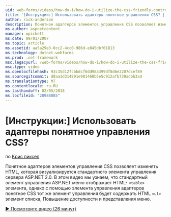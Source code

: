 ```yaml
---
uid: web-forms/videos/how-do-i/how-do-i-utilize-the-css-friendly-control-adapters
title: '[Инструкции:] Использовать адаптеры понятное управления CSS? | Документы Майкрософт'
author: rick-anderson
description: Понятное адаптеров элементов управления CSS позволяет изменять HTML, которая визуализируется стандартного элемента управления сервера ASP.NET 2.0. В этом видео мы узнаем, Стэн...
ms.author: aspnetcontent
manager: wpickett
ms.date: 09/01/2007
ms.topic: article
ms.assetid: aa5a29e3-0cc2-4cc0-986d-e845dbf01813
ms.technology: dotnet-webforms
ms.prod: .net-framework
msc.legacyurl: /web-forms/videos/how-do-i/how-do-i-utilize-the-css-friendly-control-adapters
msc.type: video
ms.openlocfilehash: 93c35d12fcbbdcf0dd98a399df8d6e2207dcef89
ms.sourcegitcommit: d8aa1d314891e981460b5e5c912afb730adbb3ad
ms.translationtype: MT
ms.contentlocale: ru-RU
ms.lasthandoff: 02/05/2018
ms.locfileid: "28988085"
---
```

<a name="how-do-i-utilize-the-css-friendly-control-adapters"></a>[Инструкции:] Использовать адаптеры понятное управления CSS?
====================
по [Крис пиксел](https://twitter.com/chrispels)

Понятное адаптеров элементов управления CSS позволяет изменять HTML, которая визуализируется стандартного элемента управления сервера ASP.NET 2.0. В этом видео мы узнаем, что стандартный элемент управления ASP.NET меню отображает HTML- `<table>` элемента, однако с помощью элемента управления адаптеров понятное CSS тот же элемент управления будет содержать HTML `<ul>` элемент списка, Повышение доступности и представления меню. 

[&#9654; Посмотрите видео (26 минут)](https://channel9.msdn.com/Blogs/ASP-NET-Site-Videos/how-do-i-utilize-the-css-friendly-control-adapters)
